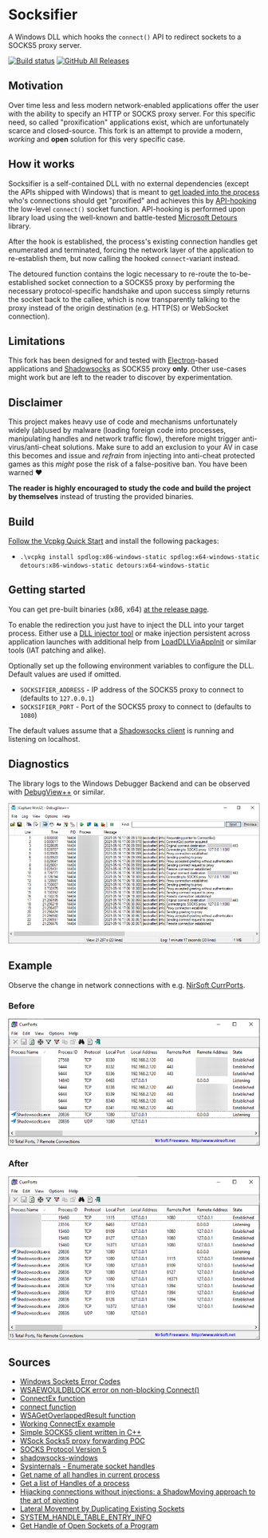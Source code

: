 # Socksifier

A Windows DLL which hooks the `connect()` API to redirect sockets to a SOCKS5 proxy server.

[![Build status](https://ci.appveyor.com/api/projects/status/bwesvx70s524t30w/branch/master?svg=true)](https://ci.appveyor.com/project/nefarius/socksifier/branch/master) [![GitHub All Releases](https://img.shields.io/github/downloads/Nefarius/Socksifier/total)](https://somsubhra.github.io/github-release-stats/?username=Nefarius&repository=Socksifier)

## Motivation

Over time less and less modern network-enabled applications offer the user with the ability to specify an HTTP or SOCKS proxy server. For this specific need, so called "proxification" applications exist, which are unfortunately scarce and closed-source. This fork is an attempt to provide a modern, *working* and **open** solution for this very specific case.

## How it works

Socksifier is a self-contained DLL with no external dependencies (except the APIs shipped with Windows) that is meant to [get loaded into the process](https://web.archive.org/web/20131012071541/http://blog.opensecurityresearch.com/2013/01/windows-dll-injection-basics.html) who's connections should get "proxified" and achieves this by [API-hooking](https://www.codeproject.com/Articles/2082/API-hooking-revealed) the low-level `connect()` socket function. API-hooking is performed upon library load using the well-known and battle-tested [Microsoft Detours](https://github.com/Microsoft/Detours) library.

After the hook is established, the process's existing connection handles get enumerated and terminated, forcing the network layer of the application to re-establish them, but now calling the hooked `connect`-variant instead.

The detoured function contains the logic necessary to re-route the to-be-established socket connection to a SOCKS5 proxy by performing the necessary protocol-specific handshake and upon success simply returns the socket back to the callee, which is now transparently talking to the proxy instead of the origin destination (e.g. HTTP(S) or WebSocket connection).

## Limitations

This fork has been designed for and tested with [Electron](https://www.electronjs.org/)-based applications and [Shadowsocks](https://shadowsocks.org/) as SOCKS5 proxy **only**. Other use-cases might work but are left to the reader to discover by experimentation.

## Disclaimer

This project makes heavy use of code and mechanisms unfortunately widely (ab)used by malware (loading foreign code into processes, manipulating handles and network traffic flow), therefore might trigger anti-virus/anti-cheat solutions. Make sure to add an exclusion to your AV in case this becomes and issue and *refrain* from injecting into anti-cheat protected games as this *might* pose the risk of a false-positive ban. You have been warned ❤️

**The reader is highly encouraged to study the code and build the project by themselves** instead of trusting the provided binaries.

## Build

[Follow the Vcpkg Quick Start](https://github.com/Microsoft/vcpkg#quick-start) and install the following packages:

- `.\vcpkg install spdlog:x86-windows-static spdlog:x64-windows-static detours:x86-windows-static detours:x64-windows-static`

## Getting started

You can get pre-built binaries (x86, x64) [at the release page](../../releases/latest).

To enable the redirection you just have to inject the DLL into your target process. Either use a [DLL injector tool](https://github.com/nefarius/Injector) or make injection persistent across application launches with additional help from [LoadDLLViaAppInit](https://blog.didierstevens.com/2009/12/23/loaddllviaappinit/) or similar tools (IAT patching and alike).

Optionally set up the following environment variables to configure the DLL. Default values are used if omitted.

- `SOCKSIFIER_ADDRESS` - IP address of the SOCKS5 proxy to connect to (defaults to `127.0.0.1`)
- `SOCKSIFIER_PORT` - Port of the SOCKS5 proxy to connect to (defaults to `1080`)

The default values assume that a [Shadowsocks client](https://github.com/shadowsocks/shadowsocks-windows) is running and listening on localhost.

## Diagnostics

The library logs to the Windows Debugger Backend and can be observed with [DebugView++](https://github.com/CobaltFusion/DebugViewPP) or similar.

![iyMLDzGjVq.png](assets/iyMLDzGjVq.png)

## Example

Observe the change in network connections with e.g. [NirSoft CurrPorts](https://www.nirsoft.net/utils/cports.html).

### Before

![fLj62LY1rn.png](assets/fLj62LY1rn.png)

### After

![blk1DOYFW7.png](assets/blk1DOYFW7.png)

## Sources

- [Windows Sockets Error Codes](https://docs.microsoft.com/en-us/windows/win32/winsock/windows-sockets-error-codes-2)
- [WSAEWOULDBLOCK error on non-blocking Connect()](https://stackoverflow.com/questions/14016579/wsaewouldblock-error-on-non-blocking-connect)
- [ConnectEx function](https://docs.microsoft.com/en-gb/windows/win32/api/mswsock/nc-mswsock-lpfn_connectex)
- [connect function](https://docs.microsoft.com/en-us/windows/win32/api/winsock2/nf-winsock2-connect)
- [WSAGetOverlappedResult function](https://docs.microsoft.com/en-gb/windows/win32/api/winsock2/nf-winsock2-wsagetoverlappedresult)
- [Working ConnectEx example](https://gist.github.com/joeyadams/4158972)
- [Simple SOCKS5 client written in C++](https://github.com/rudolfovich/socks5-client)
- [WSock Socks5 proxy forwarding POC](https://github.com/duketwo/WinsockConnectHookSocks5)
- [SOCKS Protocol Version 5](https://tools.ietf.org/html/rfc1928)
- [shadowsocks-windows](https://github.com/shadowsocks/shadowsocks-windows)
- [Sysinternals - Enumerate socket handles](https://web.archive.org/web/20120525235842/http://forum.sysinternals.com/socket-handles_topic1193.html)
- [Get name of all handles in current process](https://stackoverflow.com/q/8719252/490629)
- [Get a list of Handles of a process](https://www.cplusplus.com/forum/windows/95774/)
- [Hijacking connections without injections: a ShadowMoving approach to the art of pivoting](https://adepts.of0x.cc/shadowmove-hijack-socket/)
- [Lateral Movement by Duplicating Existing Sockets](https://www.ired.team/offensive-security/lateral-movement/shadowmove-lateral-movement-by-stealing-duplicating-existing-connected-sockets)
- [SYSTEM_HANDLE_TABLE_ENTRY_INFO](https://www.geoffchappell.com/studies/windows/km/ntoskrnl/api/ex/sysinfo/handle_table_entry.htm?ts=0,115)
- [Get Handle of Open Sockets of a Program](https://stackoverflow.com/q/16262114/490629)
